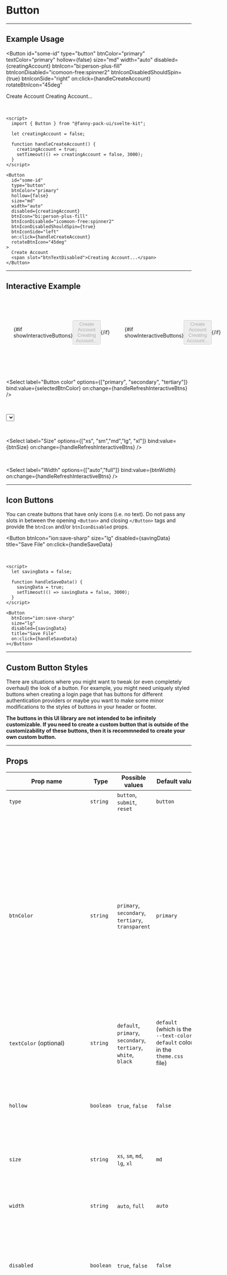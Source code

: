 <script lang="ts">
  // import Prism from "prismjs";
  // // Svelte code highlighting: https://github.com/pngwn/prism-svelte
  // import "prism-svelte";
  import { Button, Select, Tooltip } from "/src/lib";

  let creatingAccount = false;
  let savingData = false;
  let selectedBtnColor = "primary";
  let isHollow = false;
  let btnSize = "md";
  let btnWidth = "auto";
  let showInteractiveButtons = true;

  function handleCreateAccount() {
    creatingAccount = true;
    setTimeout(() => creatingAccount = false, 3000);
  }

  function handleSaveData() {
    savingData = true;
    setTimeout(() => savingData = false, 3000);
  }

  function handleRefreshInteractiveBtns() {
    showInteractiveButtons = false;
    setTimeout(() => {
      showInteractiveButtons = true;
    }, 0);
  }
</script>


# Button

---

## Example Usage

<Button
  id="some-id"
  type="button"
  btnColor="primary"
  textColor="primary"
  hollow={false}
  size="md"
  width="auto"
  disabled={creatingAccount}
  btnIcon="bi:person-plus-fill"
  btnIconDisabled="icomoon-free:spinner2"
  btnIconDisabledShouldSpin={true}
  btnIconSide="right"
  on:click={handleCreateAccount}
  rotateBtnIcon="45deg"
>
  Create Account
  <span slot="btnTextDisabled">Creating Account...</span>
</Button>

<br>

```
<script>
  import { Button } from "@fanny-pack-ui/svelte-kit";

  let creatingAccount = false;

  function handleCreateAccount() {
    creatingAccount = true;
    setTimeout(() => creatingAccount = false, 3000);
  }
</script>

<Button
  id="some-id"
  type="button"
  btnColor="primary"
  hollow={false}
  size="md"
  width="auto"
  disabled={creatingAccount}
  btnIcon="bi:person-plus-fill"
  btnIconDisabled="icomoon-free:spinner2"
  btnIconDisabledShouldSpin={true}
  btnIconSide="left"
  on:click={handleCreateAccount}
  rotateBtnIcon="45deg"
>
  Create Account
  <span slot="btnTextDisabled">Creating Account...</span>
</Button>
```

---

## Interactive Example

<div class="interactive-example">
  <div class="light-bg">
    {#if showInteractiveButtons}
      <Button
        btnColor={selectedBtnColor}
        hollow={isHollow}
        size={btnSize}
        width={btnWidth}
        disabled={creatingAccount}
        btnIcon="bi:person-plus-fill"
        btnIconDisabled="bi:gear-wide-connected"
        btnIconDisabledShouldSpin={true}
        btnIconSide="right"
        on:click={handleCreateAccount}
      >
        Create Account
        <span slot="btnTextDisabled">Creating Account...</span>
      </Button>
    {/if}
  </div>

  <div class="dark-bg">
    {#if showInteractiveButtons}
      <Button
        btnColor={selectedBtnColor}
        hollow={isHollow}
        size={btnSize}
        width={btnWidth}
        disabled={creatingAccount}
        btnIcon="bi:person-plus-fill"
        btnIconDisabled="bi:gear-wide-connected"
        btnIconDisabledShouldSpin={true}
        btnIconSide="right"
        on:click={handleCreateAccount}
      >
        Create Account
        <span slot="btnTextDisabled">Creating Account...</span>
      </Button>
    {/if}
  </div>
</div>

<br>

<Select
  label="Button color"
  options={["primary", "secondary", "tertiary"]}
  bind:value={selectedBtnColor}
  on:change={handleRefreshInteractiveBtns}
/>

<br>

<Select
  label="Hollow"
  options={[false,true]}
  bind:value={isHollow}
  on:change={handleRefreshInteractiveBtns}
/>

<br>

<Select
  label="Size"
  options={["xs", "sm","md","lg", "xl"]}
  bind:value={btnSize}
  on:change={handleRefreshInteractiveBtns}
/>

<br>

<Select
  label="Width"
  options={["auto","full"]}
  bind:value={btnWidth}
  on:change={handleRefreshInteractiveBtns}
/>

---

## Icon Buttons
You can create buttons that have only icons (i.e. no text). Do not pass any slots in between the opening `<Button>` and closing `</Button>` tags and provide the `btnIcon` and/or `btnIconDisabled` props.

<Button
  btnIcon="ion:save-sharp" 
  size="lg" 
  disabled={savingData}
  title="Save File"
  on:click={handleSaveData}
></Button>

<br>

```
<script>
  let savingData = false;

  function handleSaveData() {
    savingData = true;
    setTimeout(() => savingData = false, 3000);
  }
</script>

<Button
  btnIcon="ion:save-sharp" 
  size="lg" 
  disabled={savingData}
  title="Save File"
  on:click={handleSaveData}
></Button>
```

---

## Custom Button Styles

There are situations where you might want to tweak (or even completely overhaul) the look of a button. For example, you might need uniquely styled buttons when creating a login page that has buttons for different authentication providers or maybe you want to make some minor modifications to the styles of buttons in your header or footer.

**The buttons in this UI library are not intended to be infinitely customizable. If you need to create a custom button that is outside of the customizability of these buttons, then it is recommneded to create your own custom button.**

---

## Props
| Prop name | Type | Possible values | Default value | Description |
| --------- | ---- | --------------- | ------------- | ----------- |
| `type` | `string` | `button`, `submit`, `reset` | `button` | Specify the type of button. |
| `btnColor` | `string` | `primary`, `secondary`, `tertiary`, `transparent` | `primary` | This prop is for the button's main color. For regular buttons, this is the background color. For `hollow` buttons this is the border and text color.<br><br>If you pass `"transparent"` to this prop, then the background and border colors will also be transparent. You can also change the text color of a `"transparent"` button. See the `textColor` prop for color options. |
| `textColor` (optional) | `string` | `default`, `primary`, `secondary`, `tertiary`, `white`, `black` | `default` (which is the `--text-color-default` color in the `theme.css` file) | This prop will only be applied if you pass `"transparent"` to the `btnColor` prop. |
| `hollow` | `boolean` | `true`, `false` | `false` | Hollow buttons have a transparent background and their text and border colors are either the `primary`, `secondary`, or `tertiary` colors. |
| `size` | `string` | `xs`, `sm`, `md`, `lg`, `xl` | `md` | Alter the padding and font size of the button. |
| `width` | `string` | `auto`, `full` | `auto` | `auto` will be wide enough to fit the contents of the button. `full` will fill the width of the button's parent element. |
| `disabled` | `boolean` | `true`, `false` | `false` | This will disable the button and display the `btnTextDisabled` text and the `btnIconDisabled` (if it has been set). |
| `btnIcon` | `string` | Any icon name from the Iconify library. | The default value can be set in the `/src/theme.ts` file. | See the heading [Configure JavaScript variables](/get-started#configure-js-vars) on the Get Started page for instructions on how to set the default value. <br><br> You can pass an empty string to remove the button icon. If either the `btnIcon` or `btnIconDisabled` is set to an empty string, then no button icons or disabled button icons will be displayed with the button. This is intentional by design because it could look strange if you have a button icon during a regular state and then no icon during a disabled state and vice versa. If you don't want icons on your buttons, but would like to change the button text when a button is disabled, then refer to the `btnTextDisabled` slot below. |
| `btnIconDisabled` | `string` | See `btnIcon`. | See `btnIcon`. | See `btnIcon`. |
| `btnIconDisabledShouldSpin` | `boolean` | `true`, `false` | `true` | A value of `true` will cause the icon on a disabled button to spin which would provide user feedback for loading states (e.g. saving data, loading page content). A value of `false` will prevent the icon on a disabled button from spinning. |
| `btnIconSide` | `string` | `left`, `right` | `left` | This sets the icon to either the left or right side of the button. |
| `rotateBtnIcon` (optional) | `string` | Any number with `deg` appended to the end. | `"0deg"` (i.e. no rotation) | You can pass a rotate value to this prop and the icon will be rotated according to the value you pass. For example, `"45deg"` will rotate the icon 45 degrees. |
| `rotateBtnIconDisabled` (optional) <td colspan=5>Refer to the `rotateBtnIcon` prop above. |

<br><br>

## Slots
| Slot name | Default value | Description |
| --------- | ------------- | ----------- |
| Default slot (optional) | `Button Text` | The text that will be displayed in the button. |
| `btnTextDisabled` (optional) | `Disabled Button Text` | This is the text that will appear when the button is in a disabled state. If the `btnTextDisabled` slot is not provided, then the text that is passed through the default slot will be used if/when the button is disabled. |

<br><br>

## Event Forwarding
| Event | Description |
| ----- | ----------- |
| `on:click` | This component forwards the `click` event, so you can call an event handler when a user clicks this `<Button>` component. |

<br><br>

## Style Notes
Depending on the colors that you use as your `primary`, `secondary`, and `tertiary` colors, you might need to change the values for the button text colors in your `theme.css` file. These are the class names that you need to look at:

```
"text-color-for-bg-primary"
"text-color-for-bg-secondary"
"text-color-for-bg-tertiary"
```

<style>
  .interactive-example {
    display: flex;

    & div {
      flex: 1;
      min-height: 150px;
      display: flex;
      justify-content: space-evenly;
      align-items: center;
      padding: 20px;
    }

    & .light-bg {
      background-color: var(--neutral-200);
      border-radius: var(--border-radius) 0 0 var(--border-radius);
    }

    & .dark-bg {
      background-color: var(--neutral-900);
      border-radius: 0 var(--border-radius) var(--border-radius) 0;
    }
  }
</style>
